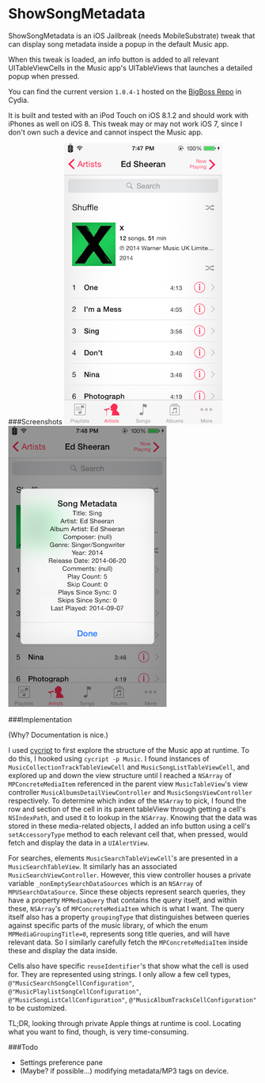 # ShowSongMetadata

ShowSongMetadata is an iOS Jailbreak (needs MobileSubstrate) tweak that can display song metadata inside a popup in the default Music app.

When this tweak is loaded, an info button is added to all relevant UITableViewCells in the Music app's UITableViews
that launches a detailed popup when pressed.

You can find the current version ```1.0.4-1``` hosted on the
[BigBoss Repo](http://cydia.saurik.com/package/com.kyewei.showsongmetadata/) in Cydia.

It is built and tested with an iPod Touch on iOS 8.1.2 and should work with iPhones as well on iOS 8. This tweak may or may not work iOS 7, since I don't own such a device and cannot inspect the Music app.

###Screenshots
![Screenshot1](Assets/ArtistView.PNG?raw=true)
![Screenshot2](Assets/PopupView.PNG?raw=true)


###Implementation

(Why? Documentation is nice.)

I used [cycript](http://iphonedevwiki.net/index.php/Cycript) to first explore the structure of the Music app at runtime. To do this, I hooked using ```cycript -p Music```. I found instances of ```MusicCollectionTrackTableViewCell``` and ```MusicSongListTableViewCell```, and explored up and down the view structure until I reached a ```NSArray``` of ```MPConcreteMediaItem``` referenced in the parent view ```MusicTableView```'s view controller ```MusicAlbumsDetailViewController``` and ```MusicSongsViewController``` respectively. To determine which index of the ```NSArray``` to pick, I found the row and section of the cell in its parent tableView through getting a cell's ```NSIndexPath```, and used it to lookup in the ```NSArray```. Knowing that the data was stored in these media-related objects, I added an info button using a cell's ```setAccessoryType``` method to each relevant cell that, when pressed, would fetch and display the data in a ```UIAlertView```.

For searches, elements ```MusicSearchTableViewCell```'s are presented in a ```MusicSearchTableView```. It similarly has an associated ```MusicSearchViewController```. However, this view controller houses a private variable ```_nonEmptySearchDataSources``` which is an ```NSArray``` of ```MPUSearchDataSource```. Since these objects represent search queries, they have a property ```MPMediaQuery``` that contains the query itself, and within these, ```NSArray```'s of ```MPConcreteMediaItem``` which is what I want. The query itself also has a property ```groupingType``` that distinguishes between queries against specific parts of the music library, of which the enum ```MPMediaGroupingTitle=0```, represents song title queries, and will have relevant data. So I similarly carefully fetch the ```MPConcreteMediaItem``` inside these and display the data inside.

Cells also have specific ```reuseIdentifier```'s that show what the cell is used for. They are represented using strings. I only allow a few cell types, ```@"MusicSearchSongCellConfiguration"```, ```@"MusicPlaylistSongCellConfiguration"```, ```@"MusicSongListCellConfiguration"```, ```@"MusicAlbumTracksCellConfiguration"``` to be customized.

TL;DR, looking through private Apple things at runtime is cool. Locating what you want to find, though, is very time-consuming.

###Todo
* Settings preference pane
* (Maybe? if possible...) modifying metadata/MP3 tags on device.
